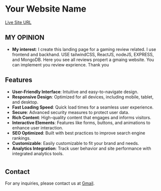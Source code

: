 # Your Website Name

[Live Site URL](https://leafy-llama-42874c.netlify.app/)

## MY OPINION

- **My interest**: I create this landing page for a gaming review related. I use frontend and backhand. USE tailwindCSS, ReactJS, nodeJS, EXPRESS, and MongoDB. Here you see all reviews propert a gmaing website. You can implement you review exprience. Thank you

## Features

- **User-Friendly Interface**: Intuitive and easy-to-navigate design.
- **Responsive Design**: Optimized for all devices, including mobile, tablet, and desktop.
- **Fast Loading Speed**: Quick load times for a seamless user experience.
- **Secure**: Advanced security measures to protect user data.
- **Rich Content**: High-quality content that engages and informs visitors.
- **Interactive Elements**: Features like forms, buttons, and animations to enhance user interaction.
- **SEO Optimized**: Built with best practices to improve search engine rankings.
- **Customizable**: Easily customizable to fit your brand and needs.
- **Analytics Integration**: Track user behavior and site performance with integrated analytics tools.

#

## Contact

For any inquiries, please contact us at [Gmail](nafizhossain2k21@gmail.com).
